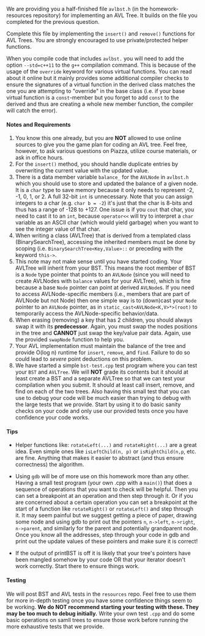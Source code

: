 We are providing you a half-finished file `avlbst.h` (in the homework-resources repository) for implementing an AVL Tree.  It builds on the file you completed for the previous question.

Complete this file by implementing the `insert()` and `remove()` functions for AVL Trees.  You are strongly encouraged to use private/protected helper functions.

When you compile code that includes `avlbst.` you will need to add the option `--std=c++11` to the `g++` compilation command.  This is because of the usage of the `override` keyword for various virtual functions.  You can read about it online but it mainly provides some additional compiler checks to ensure the signatures of a virtual function in the derived class matches the one you are attempting to "override" in the base class (i.e. if your base virtual function is a `const`-member but you forget to add `const` to the derived and thus are creating a whole new member function, the compiler will catch the error).

#### Notes and Requirements

1. You know this one already, but you are **NOT** allowed to use online sources to give you the game plan for coding an AVL tree.  Feel free, however, to ask various questions on Piazza, utilize course materials, or ask in office hours.
1. For the `insert()` method, you should handle duplicate entries by overwriting the current value with the updated value.
1. There is a data member variable `balance_` for the `AVLNode` in `avlbst.h` which you should use to store and updated the balance of a given node.  It is a `char` type to save memory because it only needs to represent -2, -1, 0, 1, or 2.  A full 32-bit `int` is unnecessary. Note that you can assign integers to a char (e.g. `char b = -2`) it's just that the char is 8-bits and thus has a range of -128 to +127.  One issue is if you `cout` that char, you need to cast it to an `int`, because `operator<<` will try to interpret a `char` variable as an ASCII char (which would yield garbage) when you want to see the integer value of that char.
1. When writing a class (AVLTree) that is derived from a templated class (BinarySearchTree), accessing the inherited members must be done by scoping (i.e. `BinarySearchTree<Key,Value>::` or preceding with the keyword `this->`.
1. This note may not make sense until you have started coding.  Your AVLTree will inherit from your BST.  This means the root member of BST is a `Node` type pointer that points to an `AVLNode` (since you will need to create AVLNodes with `balance` values for your AVLTree), which is fine because a base `Node` pointer can point at derived `AVLNode`s.  If you need to access AVLNode-specific members (i.e., members that are part of AVLNode but not Node) then one simple way is to (down)cast your `Node` pointer to an `AVLNode` pointer, as in `static_cast<AVLNode<K,V>*>(root)` to temporarily access the AVLNode-specific behavior/data.
1. When erasing (removing) a key that has 2 children, you should always swap it with its **predecessor**.  Again, you must swap the nodes positions in the tree and **CANNOT** just swap the key/value pair data.  Again, use the provided `swapNode` function to help you.
1. Your AVL implementation must maintain the balance of the tree and provide O(log n) runtime for `insert`, `remove`, and `find`.  Failure to do so could lead to *severe* point deductions on this problem.
1. We have started a simple `bst-test.cpp` test program where you can test your `BST` and `AVLTree`. We will **NOT** grade its contents but it should at least create a BST and a separate AVLTree so that we can test your compilation when you submit.  It should at least call insert, remove, and find on each of the two trees.  Also  having this small test that you can use to debug your code will be much easier than trying to debug with the large tests that we provide.  Start by using it to do basic sanity checks on your code and only use our provided tests once you have confidence your code works.


#### Tips

 - Helper functions like:  `rotateLeft(...)` and `rotateRight(...)` are a great idea.  Even simple ones like `isLeftChild(n, p)` or `isRightChild(n,p`, etc. are fine.  Anything that makes it easier to abstract (and thus ensure correctness) the algorithm.

 - Using `gdb` will be of more use on this homework more than any other.  Having a small test program (your own .cpp with a `main()`) that does a sequence of operations that you want to check will be helpful. Then you can set a breakpoint at an operation and then step through it.  Or if you are concerned about a certain operation you can set a breakpoint at the start of a function like `rotateRight()` or `rotateLeft()` and step through it.  It may seem painful but we suggest getting a piece of paper, drawing some node and using gdb to print out the pointers `n`, `n->left`, `n->right`, `n->parent`, and similarly for the parent and potentially grandparent node. Once you know all the addresses, step through your code in gdb and print out the update values of these pointers and make sure it is correct!

 - If the output of printBST is off it is likely that your tree's pointers have been mangled somehow by your code OR that your iterator doesn't work correctly. Start there to ensure things work.

#### Testing

We will post BST and AVL tests in the `resources` repo.  Feel free to use them for more in-depth testing once you have some confidence things seem to be working. **We do NOT recommend starting your testing with these. They may be too much to debug initially.** Write your own test `.cpp` and do some basic operations on samll trees to ensure those work before running the more exhaustive tests that we provide.